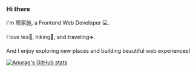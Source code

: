 ### Hi there

I'm 周家驰, a Frontend Web Developer 💻.

I love tea🍵, hiking🥾, and traveling✈️.

And I enjoy exploring new places and building beautiful web experiences! 

[![Anurag's GitHub stats](https://github-readme-stats.vercel.app/api?username=Chimoo)](https://github.com/anuraghazra/github-readme-stats)

